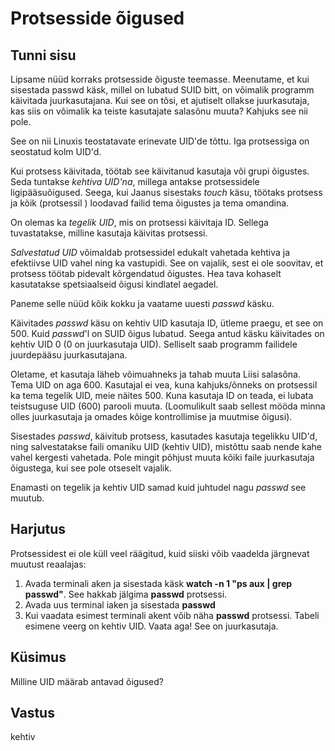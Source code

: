 # Protsesside õigused

## Tunni sisu

Lipsame nüüd korraks protsesside õiguste teemasse. Meenutame, et kui sisestada passwd käsk, millel on lubatud SUID bitt, on võimalik programm käivitada juurkasutajana. Kui see on tõsi, et ajutiselt ollakse juurkasutaja, kas siis on võimalik ka teiste kasutajate salasõnu muuta? Kahjuks see nii pole.

See on nii Linuxis teostatavate erinevate UID'de tõttu. Iga protsessiga on seostatud kolm UID'd.

Kui protsess käivitada, töötab see käivitanud kasutaja või grupi õigustes. Seda tuntakse *kehtiva UID'na*, millega antakse protsessidele ligipääsuõigused. Seega, kui Jaanus sisestaks *touch* käsu, töötaks protsess ja kõik  (protsessil
) loodavad failid tema õigustes ja tema omandina.

On olemas ka *tegelik UID*, mis on protsessi käivitaja ID. Sellega tuvastatakse, milline kasutaja käivitas protsessi.

*Salvestatud UID* võimaldab protsessidel edukalt vahetada kehtiva ja efektiivse UID vahel ning ka vastupidi. See on vajalik, sest ei ole soovitav, et protsess töötab pidevalt kõrgendatud õigustes. Hea tava kohaselt kasutatakse spetsiaalseid õigusi kindlatel aegadel.

Paneme selle nüüd kõik kokku ja vaatame uuesti *passwd* käsku.

Käivitades *passwd* käsu on kehtiv UID kasutaja ID, ütleme praegu, et see on 500. Kuid *passwd*'l on SUID õigus lubatud. Seega antud käsku käivitades on kehtiv UID 0 (0 on juurkasutaja UID). Selliselt saab programm failidele juurdepääsu juurkasutajana.

Oletame, et kasutaja läheb võimuahneks ja tahab muuta Liisi salasõna. Tema UID on aga 600. Kasutajal ei vea, kuna kahjuks/õnneks on protsessil ka tema tegelik UID, meie näites 500. Kuna kasutaja ID on teada, ei lubata teistsuguse UID (600) parooli muuta. (Loomulikult saab sellest mööda minna olles juurkasutaja ja omades kõige kontrollimise ja muutmise õigusi).

Sisestades *passwd*, käivitub protsess, kasutades kasutaja tegelikku UID'd, ning salvestatakse faili omaniku UID (kehtiv UID), mistõttu saab nende kahe vahel kergesti vahetada. Pole mingit põhjust muuta kõiki faile juurkasutaja õigustega, kui see pole otseselt vajalik.

Enamasti on tegelik ja kehtiv UID samad kuid juhtudel nagu *passwd* see muutub.

## Harjutus

Protsessidest ei ole küll veel räägitud, kuid siiski võib vaadelda järgnevat muutust reaalajas:

<ol>
<li>Avada terminali aken ja sisestada käsk <b>watch -n 1 "ps aux | grep passwd"</b>. See hakkab jälgima <b>passwd</b> protsessi.</li>
<li>Avada uus terminal iaken ja sisestada <b>passwd</b></li>
<li>Kui vaadata esimest terminali akent võib näha <b>passwd</b> protsessi. Tabeli esimene veerg on kehtiv UID. Vaata aga! See on juurkasutaja.</li>
</ol>

## Küsimus

Milline UID määrab antavad õigused?

## Vastus

kehtiv
